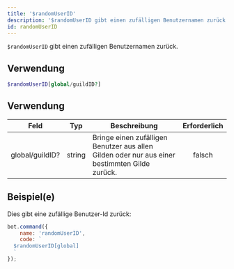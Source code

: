 ```yaml
---
title: '$randomUserID'
description: '$randomUserID gibt einen zufälligen Benutzernamen zurück.'
id: randomUserID
---
```


`$randomUserID` gibt einen zufälligen Benutzernamen zurück.

## Verwendung

```php
$randomUserID[global/guildID?]
```

## Verwendung

| Feld            | Typ    | Beschreibung                                                                                  | Erforderlich |
| --------------- | ------ | --------------------------------------------------------------------------------------------- |:------------:|
| global/guildID? | string | Bringe einen zufälligen Benutzer aus allen Gilden oder nur aus einer bestimmten Gilde zurück. |    falsch    |

## Beispiel(e)

Dies gibt eine zufällige Benutzer-Id zurück:

```javascript
bot.command({
    name: 'randomUserID',
    code: `
  $randomUserID[global]
  `
});
```
